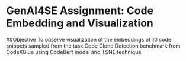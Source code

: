 # GenAI4SE Assignment: Code Embedding and Visualization

##Objective
To observe visualization of the embeddings of 10 code snippets sampled from the task Code Clone Detection benchmark from CodeXGlue using CodeBert model and TSNE technique. 
